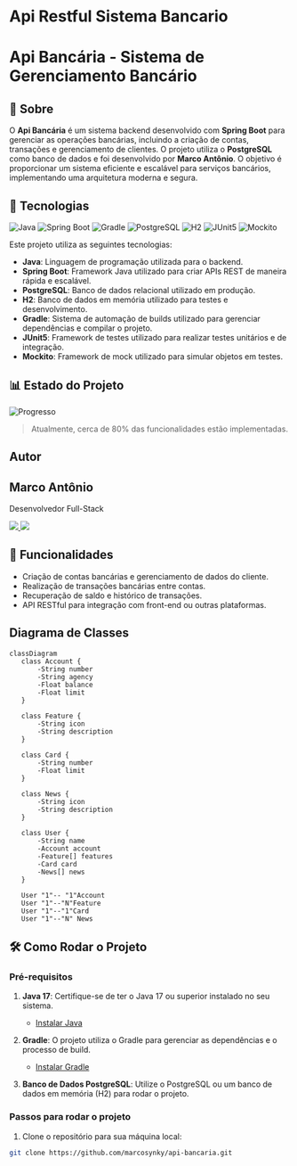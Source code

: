 
 # Api Restful Sistema Bancario

# Api Bancária - Sistema de Gerenciamento Bancário

## 📖 Sobre

O **Api Bancária** é um sistema backend desenvolvido com **Spring Boot** para gerenciar as operações bancárias, incluindo a criação de contas, transações e gerenciamento de clientes. O projeto utiliza o **PostgreSQL** como banco de dados e foi desenvolvido por **Marco Antônio**. O objetivo é proporcionar um sistema eficiente e escalável para serviços bancários, implementando uma arquitetura moderna e segura.

## 🚀 Tecnologias

![Java](https://img.shields.io/badge/Java-17-blue?style=for-the-badge&logo=java&logoColor=white)
![Spring Boot](https://img.shields.io/badge/Spring_Boot-3.1.1-green?style=for-the-badge&logo=springboot&logoColor=white)
![Gradle](https://img.shields.io/badge/Gradle-7.6-blue?style=for-the-badge&logo=gradle&logoColor=white)
![PostgreSQL](https://img.shields.io/badge/PostgreSQL-42.5.6-blue?style=for-the-badge&logo=postgresql&logoColor=white)
![H2](https://img.shields.io/badge/H2-2.1.214-blue?style=for-the-badge&logo=h2&logoColor=white)
![JUnit5](https://img.shields.io/badge/JUnit5-5.9.2-green?style=for-the-badge&logo=junit&logoColor=white)
![Mockito](https://img.shields.io/badge/Mockito-4.8.1-blue?style=for-the-badge&logo=mockito&logoColor=white)

Este projeto utiliza as seguintes tecnologias:

- **Java**: Linguagem de programação utilizada para o backend.
- **Spring Boot**: Framework Java utilizado para criar APIs REST de maneira rápida e escalável.
- **PostgreSQL**: Banco de dados relacional utilizado em produção.
- **H2**: Banco de dados em memória utilizado para testes e desenvolvimento.
- **Gradle**: Sistema de automação de builds utilizado para gerenciar dependências e compilar o projeto.
- **JUnit5**: Framework de testes utilizado para realizar testes unitários e de integração.
- **Mockito**: Framework de mock utilizado para simular objetos em testes.

## 📊 Estado do Projeto

![Progresso](https://img.shields.io/badge/Progresso-80%25-green?style=for-the-badge&labelColor=000000&color=00FF00&logo=github)

> Atualmente, cerca de 80% das funcionalidades estão implementadas.


##  Autor
<h2>Marco Antônio</h2>

<p>Desenvolvedor Full-Stack </p>

<p>
  <a href="https://github.com/marcosynky" target="_blank">
    <img src="https://img.shields.io/badge/GitHub-000000?style=for-the-badge&logo=github&logoColor=white" />
  </a>
<a href="https://www.linkedin.com/in/marco-antônio-developer-fullstack" target="_blank">
    <img src="https://img.shields.io/badge/LinkedIn-0A66C2?style=for-the-badge&logo=linkedin&logoColor=white" />
</a>

</p>

## 📱 Funcionalidades

- Criação de contas bancárias e gerenciamento de dados do cliente.
- Realização de transações bancárias entre contas.
- Recuperação de saldo e histórico de transações.
- API RESTful para integração com front-end ou outras plataformas.

 ## Diagrama de Classes
 
 
 ```mermaid
classDiagram
    class Account {
        -String number
        -String agency
        -Float balance
        -Float limit
    }

    class Feature {
        -String icon
        -String description
    }

    class Card {
        -String number
        -Float limit
    }

    class News {
        -String icon
        -String description
    }

    class User {
        -String name
        -Account account
        -Feature[] features
        -Card card
        -News[] news
    }

    User "1"-- "1"Account 
    User "1"--"N"Feature 
    User "1"--"1"Card 
    User "1"--"N" News 

```


## 🛠️ Como Rodar o Projeto

### Pré-requisitos

1. **Java 17**: Certifique-se de ter o Java 17 ou superior instalado no seu sistema.
   - [Instalar Java](https://www.oracle.com/java/technologies/javase-jdk17-downloads.html)

2. **Gradle**: O projeto utiliza o Gradle para gerenciar as dependências e o processo de build.
   - [Instalar Gradle](https://gradle.org/install/)

3. **Banco de Dados PostgreSQL**: Utilize o PostgreSQL ou um banco de dados em memória (H2) para rodar o projeto.

### Passos para rodar o projeto

1. Clone o repositório para sua máquina local:

```bash
git clone https://github.com/marcosynky/api-bancaria.git

 

